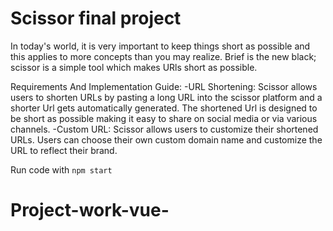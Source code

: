 # Scissor final project
In today's world, it is very important to keep things short as possible and this applies to more concepts than you may realize. 
Brief is the new black; scissor is a simple tool which makes URls short as possible.

Requirements And Implementation Guide:
-URL Shortening: Scissor allows users to shorten URLs by pasting a long URL into the scissor platform and a shorter Url gets automatically generated.
The shortened Url is designed to be short as possible making it easy to share on social media or via various channels.
-Custom URL: Scissor allows users to customize their shortened URLs. Users can choose their own custom domain name and customize the URL to reflect their brand.



Run code with `npm start`
# Project-work-vue-
